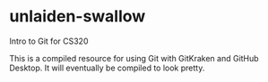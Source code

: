# unlaiden-swallow
Intro to Git for CS320

This is a compiled resource for using Git with GitKraken and GitHub Desktop. It will eventually be compiled to look pretty. 
